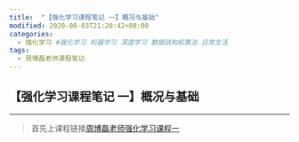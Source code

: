```yaml
---
title:  "【强化学习课程笔记 一】概况与基础"
modified: 2020-08-03T21:20:42+08:00
categories:
  - 强化学习 #强化学习 机器学习 深度学习 数据结构和算法 日常生活
tags:
  - 周博磊老师课程笔记
---
```


## 【强化学习课程笔记 一】概况与基础
***
> 首先上课程链接[周博磊老师强化学习课程一](https://www.bilibili.com/video/BV1LE411G7Xj)

<!-- # <kbd>Ctrl</kbd> -->
